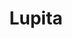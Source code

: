 ---
title: Lupita
date: 
draft: false

# descripcion
description : Aro de plata pasante

materials: Plata 925

color: Plateado

dimensions: 1cm diam x 3cm largo

code: 01-20-0455

type: "Aros"

categories: []

price: $2.330,00

# Images
# first image will be shown in the product page
images:
  # - image: "images/path_to_image"
  # La ubicacion de las imagenes es imagenes/Aros/Aros.Solo Plata/01-20-0455-lupita
  - image: "./images/aros/solo_plata/01-20-0455-colgantes-con-circulos_a.JPG"
  - image: "./images/aros/solo_plata/01-20-0455-colgantes-con-circulos_b.JPG"
---